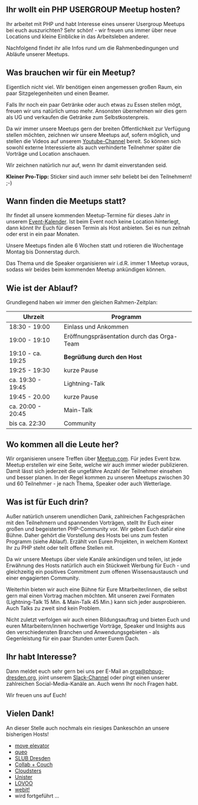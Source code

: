 ## Ihr wollt ein PHP USERGROUP Meetup hosten?

Ihr arbeitet mit PHP und habt Interesse eines unserer Usergroup Meetups bei euch auszurichten?
Sehr schön! - wir freuen uns immer über neue Locations und kleine Einblicke in das Arbeitsleben anderer.

Nachfolgend findet ihr alle Infos rund um die Rahmenbedingungen und Abläufe unserer Meetups.

## Was brauchen wir für ein Meetup?

Eigentlich nicht viel. Wir benötigen einen angemessen großen Raum, ein paar Sitzgelegenheiten und einen Beamer.

Falls Ihr noch ein paar Getränke oder auch etwas zu Essen stellen mögt, freuen wir uns natürlich umso mehr. 
Ansonsten übernehmen wir dies gern als UG und verkaufen die Getränke zum Selbstkostenpreis.

Da wir immer unsere Meetups gern der breiten Öffentlichkeit zur Verfügung stellen möchten, zeichnen wir unsere
Meetups auf, sofern möglich, und stellen die Videos auf unserem [Youtube-Channel](@youtube_url@) bereit. So können sich sowohl externe Interessierte als auch 
verhinderte Teilnehmer später die Vorträge und Location anschauen.

Wir zeichnen natürlich nur auf, wenn Ihr damit einverstanden seid.

**Kleiner Pro-Tipp:** Sticker sind auch immer sehr beliebt bei den Teilnehmern! ;-)

## Wann finden die Meetups statt?

Ihr findet all unsere kommenden Meetup-Termine für dieses Jahr in unserem [Event-Kalender](http://phpug-dresden.org/events.html#calendar).
Ist beim Event noch keine Location hinterlegt, dann könnt Ihr Euch für diesen Termin als Host anbieten. Sei es nun zeitnah oder erst in ein paar Monaten.

Unsere Meetups finden alle 6 Wochen statt und rotieren die Wochentage Montag bis Donnerstag durch.

Das Thema und die Speaker organisieren wir i.d.R. immer 1 Meetup voraus, sodass wir beides beim kommenden Meetup ankündigen können. 

## Wie ist der Ablauf?

Grundlegend haben wir immer den gleichen Rahmen-Zeitplan:   


| Uhrzeit           | Programm                                   |
|-------------------|--------------------------------------------|
| 18:30 - 19:00     | Einlass und Ankommen                       |
| 19:00 - 19:10     | Eröffnungspräsentation durch das Orga-Team |
| 19:10 - ca. 19:25 | **Begrüßung durch den Host**               |
| 19:25 - 19:30     | kurze Pause                                |
| ca. 19:30 - 19:45 | Lightning-Talk                             |
| 19:45 - 20.00     | kurze Pause                                |
| ca. 20:00 - 20:45 | Main-Talk                                  |
| bis ca. 22:30     | Community                                  |

## Wo kommen all die Leute her?

Wir organisieren unsere Treffen über [Meetup.com](https://www.meetup.com/de-DE/PHP-USERGROUP-DRESDEN/). 
Für jedes Event bzw. Meetup erstellen wir eine Seite, welche wir auch immer wieder publizieren.
Damit lässt sich jederzeit die ungefähre Anzahl der Teilnehmer einsehen und besser planen. In der Regel kommen zu unseren Meetups 
zwischen 30 und 60 Teilnehmer - je nach Thema, Speaker oder auch Wetterlage.

## Was ist für Euch drin?

Außer natürlich unserem unendlichen Dank, zahlreichen Fachgesprächen mit den Teilnehmern und spannenden Vorträgen, stellt Ihr Euch einer großen und begeisterten PHP-Community vor.
Wir geben Euch dafür eine Bühne. Daher gehört die Vorstellung des Hosts bei uns zum festen Programm (siehe Ablauf).
Erzählt von Euren Projekten, in welchem Kontext Ihr zu PHP steht oder teilt offene Stellen mit.

Da wir unsere Meetups über viele Kanäle ankündigen und teilen, ist jede Erwähnung des Hosts natürlich auch ein Stückweit Werbung für Euch - und gleichzeitig ein positives Commitment zum offenen Wissensaustausch und einer engagierten Community. 

Weiterhin bieten wir auch eine Bühne für Eure Mitarbeiter/innen, die selbst gern mal einen Vortrag machen möchten. Mit unseren zwei Formaten (Lightning-Talk 15 Min. & Main-Talk 45 Min.) kann sich jeder ausprobieren. Auch Talks zu zweit sind kein Problem. 

Nicht zuletzt verfolgen wir auch einen Bildungsauftrag und bieten Euch und euren Mitarbeitern/innen hochwertige Vorträge, Speaker und Insights aus den verschiedensten Branchen und Anwendungsgebieten - als Gegenleistung für ein paar Stunden unter Eurem Dach. 

## Ihr habt Interesse?

Dann meldet euch sehr gern bei uns per E-Mail an [orga@phpug-dresden.org](mailto:orga@phpug-dresden.org), joint unserem [Slack-Channel](@slackteam_url@) 
oder pingt einen unserer zahlreichen Social-Media-Kanäle an. Auch wenn Ihr noch Fragen habt. 

Wir freuen uns auf Euch!

## Vielen Dank!

An dieser Stelle auch nochmals ein riesiges Dankeschön an unsere bisherigen Hosts!

* [move elevator](https://www.move-elevator.de)
* [queo](https://www.queo.de/startseite)
* [SLUB Dresden](https://www.slub-dresden.de/startseite/)
* [Collab + Couch](http://dresden.impacthub.net/wir-sind-umgezogen/)
* [Cloudsters](http://dresden.cloudsters.net/)
* [Unister](http://www.unister.de/)
* [LOVOO](https://inside.lovoo.com/)
* [webit!](http://www.webit.de/)
* wird fortgeführt ...
